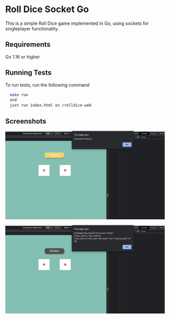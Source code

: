 
# Roll Dice Socket Go

This is a simple Roll Dice game implemented in Go, using sockets for singleplayer functionality.


## Requirements

Go 1.16 or higher


## Running Tests

To run tests, run the following command

```bash
  make run
  and
  just run index.html on /rolldice-web
```


## Screenshots

![App Screenshot](https://raw.githubusercontent.com/nurchulis/rolldice-api-go/single-player/documentation/1.png)

![App Screenshot](https://raw.githubusercontent.com/nurchulis/rolldice-api-go/single-player/documentation/2.png)
